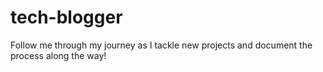 # tech-blogger
Follow me through my journey as I tackle new projects and document the process along the way!
